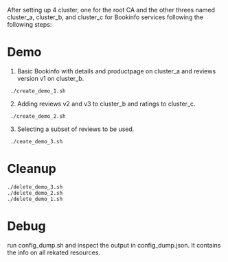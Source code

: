 
After setting up 4 cluster, one for the root CA and the other threes
named cluster_a, cluster_b, and cluster_c for Bookinfo services
following the following steps:


# Demo

1. Basic Bookinfo with details and productpage on cluster_a and reviews version v1 on cluster_b.

```
 ./create_demo_1.sh
```

2. Adding reviews v2 and v3 to cluster_b and ratings to cluster_c.

```
 ./create_demo_2.sh
```

3. Selecting a subset of reviews to be used.

```
 ./ceate_demo_3.sh
```

# Cleanup

```
./delete_demo_3.sh
./delete_demo_2.sh
./delete_demo_1.sh
```

# Debug

run config_dump.sh and inspect the output in config_dump.json. It contains the info on all rekated resources.